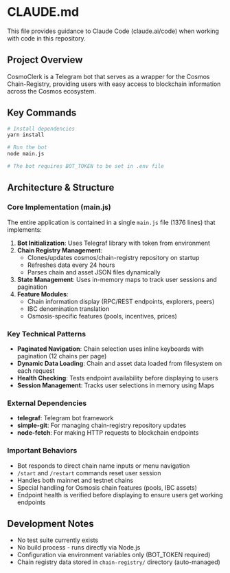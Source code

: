 # CLAUDE.md

This file provides guidance to Claude Code (claude.ai/code) when working with code in this repository.

## Project Overview

CosmoClerk is a Telegram bot that serves as a wrapper for the Cosmos Chain-Registry, providing users with easy access to blockchain information across the Cosmos ecosystem.

## Key Commands

```bash
# Install dependencies
yarn install

# Run the bot
node main.js

# The bot requires BOT_TOKEN to be set in .env file
```

## Architecture & Structure

### Core Implementation (main.js)
The entire application is contained in a single `main.js` file (1376 lines) that implements:

1. **Bot Initialization**: Uses Telegraf library with token from environment
2. **Chain Registry Management**: 
   - Clones/updates cosmos/chain-registry repository on startup
   - Refreshes data every 24 hours
   - Parses chain and asset JSON files dynamically
3. **State Management**: Uses in-memory maps to track user sessions and pagination
4. **Feature Modules**: 
   - Chain information display (RPC/REST endpoints, explorers, peers)
   - IBC denomination translation
   - Osmosis-specific features (pools, incentives, prices)

### Key Technical Patterns

- **Paginated Navigation**: Chain selection uses inline keyboards with pagination (12 chains per page)
- **Dynamic Data Loading**: Chain and asset data loaded from filesystem on each request
- **Health Checking**: Tests endpoint availability before displaying to users
- **Session Management**: Tracks user selections in memory using Maps

### External Dependencies

- **telegraf**: Telegram bot framework
- **simple-git**: For managing chain-registry repository updates
- **node-fetch**: For making HTTP requests to blockchain endpoints

### Important Behaviors

- Bot responds to direct chain name inputs or menu navigation
- `/start` and `/restart` commands reset user session
- Handles both mainnet and testnet chains
- Special handling for Osmosis chain features (pools, IBC assets)
- Endpoint health is verified before displaying to ensure users get working endpoints

## Development Notes

- No test suite currently exists
- No build process - runs directly via Node.js
- Configuration via environment variables only (BOT_TOKEN required)
- Chain registry data stored in `chain-registry/` directory (auto-managed)